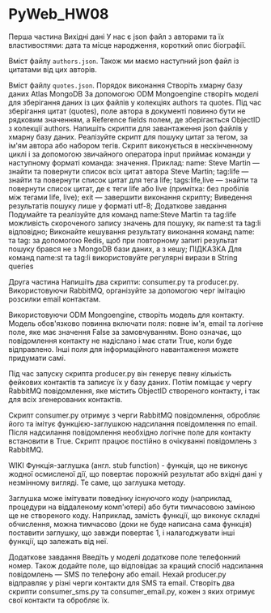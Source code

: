 # PyWeb_HW08
Перша частина
Вихідні дані
У нас є json файл з авторами та їх властивостями: дата та місце народження, короткий опис біографії.

Вміст файлу `authors.json`.
Також ми маємо наступний json файл із цитатами від цих авторів.

Вміст файлу `quotes.json`.
Порядок виконання
Створіть хмарну базу даних Atlas MongoDB
За допомогою ODM Mongoengine створіть моделі для зберігання даних із цих файлів у колекціях authors та quotes.
Під час зберігання цитат (quotes), поле автора в документі повинно бути не рядковим значенням, а Reference fields полем, де зберігається ObjectID з колекції authors.
Напишіть скрипти для завантаження json файлів у хмарну базу даних.
Реалізуйте скрипт для пошуку цитат за тегом, за ім'ям автора або набором тегів. Скрипт виконується в нескінченному циклі і за допомогою звичайного оператора input приймає команди у наступному форматі команда: значення. Приклад:
name: Steve Martin — знайти та повернути список всіх цитат автора Steve Martin;
tag:life — знайти та повернути список цитат для тега life;
tags:life,live — знайти та повернути список цитат, де є теги life або live (примітка: без пробілів між тегами life, live);
exit — завершити виконання скрипту;
Виведення результатів пошуку лише у форматі utf-8;
Додаткове завдання
Подумайте та реалізуйте для команд name:Steve Martin та tag:life можливість скороченого запису значень для пошуку, як name:st та tag:li відповідно;
Виконайте кешування результату виконання команд name: та tag: за допомогою Redis, щоб при повторному запиті результат пошуку брався не з MongoDB бази даних, а з кешу;
ПІДКАЗКА
Для команд name:st та tag:li використовуйте регулярні вирази в String queries

Друга частина
Напишіть два скрипти: consumer.py та producer.py. Використовуючи RabbitMQ, організуйте за допомогою черг імітацію розсилки email контактам.

Використовуючи ODM Mongoengine, створіть модель для контакту. Модель обов'язково повинна включати поля: повне ім'я, email та логічне поле, яке має значення False за замовчуванням. Воно означає, що повідомлення контакту не надіслано і має стати True, коли буде відправлено. Інші поля для інформаційного навантаження можете придумати самі.

Під час запуску скрипта producer.py він генерує певну кількість фейкових контактів та записує їх у базу даних. Потім поміщає у чергу RabbitMQ повідомлення, яке містить ObjectID створеного контакту, і так для всіх згенерованих контактів.

Скрипт consumer.py отримує з черги RabbitMQ повідомлення, обробляє його та імітує функцією-заглушкою надсилання повідомлення по email. Після надсилання повідомлення необхідно логічне поле для контакту встановити в True. Скрипт працює постійно в очікуванні повідомлень з RabbitMQ.

WIKI
Функція-заглушка (англ. stub function) - функція, що не виконує жодної осмисленої дії, що повертає порожній результат або вхідні дані у незмінному вигляді. Те саме, що заглушка методу.

Заглушка може імітувати поведінку існуючого коду (наприклад, процедури на віддаленому комп'ютері) або бути тимчасовою заміною ще не створеного коду. Наприклад, замість функції, що виконує складні обчислення, можна тимчасово (доки не буде написана сама функція) поставити заглушку, що завжди повертає 1, і налагоджувати інші функції, що залежать від неї.

Додаткове завдання
Введіть у моделі додаткове поле телефонний номер. Також додайте поле, що відповідає за кращий спосіб надсилання повідомлень — SMS по телефону або email. Нехай producer.py відправляє у різні черги контакти для SMS та email. Створіть два скрипти consumer_sms.py та consumer_email.py, кожен з яких отримує свої контакти та обробляє їх.
